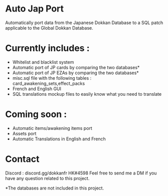 # Auto Jap Port
Automatically port data from the Japanese Dokkan Database to a SQL patch applicable to the Global Dokkan Database.

# Currently includes : 
- Whitelist and blacklist system
- Automatic port of JP cards by comparing the two databases*
- Automatic port of JP EZAs by comparing the two databases*
- misc.sql file with the following tables : card_awakening_sets,effect_packs
- French and English GUI
- SQL translations mockup files to easily know what you need to translate

# Coming soon : 
- Automatic items/awakening items port
- Assets port
- Automatic Translations in English and French

# Contact 
Discord : discord.gg/dokkanfr
HK#4598
Feel free to send me a DM if you have any question related to this project.

\*The databases are not included in this project.